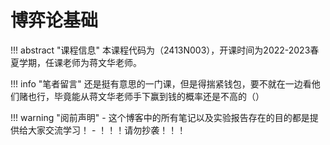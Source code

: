 # 博弈论基础

!!! abstract "课程信息"
	本课程代码为（2413N003），开课时间为2022-2023春夏学期，任课老师为蒋文华老师。

!!! info "笔者留言"
	还是挺有意思的一门课，但是得揣紧钱包，要不就在一边看他们赌也行，毕竟能从蒋文华老师手下赢到钱的概率还是不高的（）

!!! warning "阅前声明"
    - 这个博客中的所有笔记以及实验报告存在的目的都是提供给大家交流学习！
    - ！！！请勿抄袭！！！